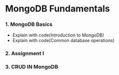 # MongoDB Fundamentals
### 1. MongoDB Basics
- Explain with code(Introduction to MongoDB)
- Explain with code(Common database operations)
### 2. Assignment I
### 3. CRUD IN MongoDB
